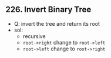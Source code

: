 ## 226. Invert Binary Tree
- Q: invert the tree and return its root
- sol:
    - recursive
    - `root->right` change to `root->left`
    - `root->left` change to `root->right`
